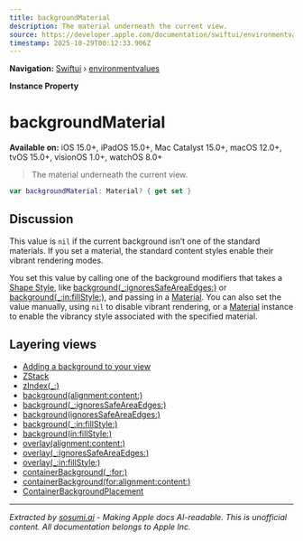 ```yaml
---
title: backgroundMaterial
description: The material underneath the current view.
source: https://developer.apple.com/documentation/swiftui/environmentvalues/backgroundmaterial
timestamp: 2025-10-29T00:12:33.906Z
---
```


**Navigation:** [Swiftui](/documentation/swiftui) › [environmentvalues](/documentation/swiftui/environmentvalues)

**Instance Property**

# backgroundMaterial

**Available on:** iOS 15.0+, iPadOS 15.0+, Mac Catalyst 15.0+, macOS 12.0+, tvOS 15.0+, visionOS 1.0+, watchOS 8.0+

> The material underneath the current view.

```swift
var backgroundMaterial: Material? { get set }
```

## Discussion

This value is `nil` if the current background isn’t one of the standard materials. If you set a material, the standard content styles enable their vibrant rendering modes.

You set this value by calling one of the background modifiers that takes a [Shape Style](/documentation/swiftui/shapestyle), like [background(_:ignoresSafeAreaEdges:)](/documentation/swiftui/view/background(_:ignoressafeareaedges:)) or [background(_:in:fillStyle:)](/documentation/swiftui/view/background(_:in:fillstyle:)), and passing in a [Material](/documentation/swiftui/material). You can also set the value manually, using `nil` to disable vibrant rendering, or a [Material](/documentation/swiftui/material) instance to enable the vibrancy style associated with the specified material.

## Layering views

- [Adding a background to your view](/documentation/swiftui/adding-a-background-to-your-view)
- [ZStack](/documentation/swiftui/zstack)
- [zIndex(_:)](/documentation/swiftui/view/zindex(_:))
- [background(alignment:content:)](/documentation/swiftui/view/background(alignment:content:))
- [background(_:ignoresSafeAreaEdges:)](/documentation/swiftui/view/background(_:ignoressafeareaedges:))
- [background(ignoresSafeAreaEdges:)](/documentation/swiftui/view/background(ignoressafeareaedges:))
- [background(_:in:fillStyle:)](/documentation/swiftui/view/background(_:in:fillstyle:))
- [background(in:fillStyle:)](/documentation/swiftui/view/background(in:fillstyle:))
- [overlay(alignment:content:)](/documentation/swiftui/view/overlay(alignment:content:))
- [overlay(_:ignoresSafeAreaEdges:)](/documentation/swiftui/view/overlay(_:ignoressafeareaedges:))
- [overlay(_:in:fillStyle:)](/documentation/swiftui/view/overlay(_:in:fillstyle:))
- [containerBackground(_:for:)](/documentation/swiftui/view/containerbackground(_:for:))
- [containerBackground(for:alignment:content:)](/documentation/swiftui/view/containerbackground(for:alignment:content:))
- [ContainerBackgroundPlacement](/documentation/swiftui/containerbackgroundplacement)

---

*Extracted by [sosumi.ai](https://sosumi.ai) - Making Apple docs AI-readable.*
*This is unofficial content. All documentation belongs to Apple Inc.*
